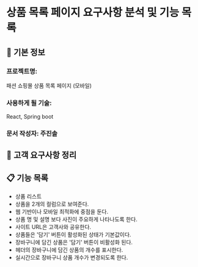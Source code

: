 # 상품 목록 페이지 요구사항 분석 및 기능 목록

## 📌 기본 정보
### 프로젝트명: 
패션 쇼핑몰 상품 목록 페이지 (모바일)

### 사용하게 될 기술: 
React, Spring boot

### 문서 작성자: 주진솔

## 📝 고객 요구사항 정리

## 📋 기능 목록
- 상품 리스트
- 상품을 2개의 컬럼으로 보여준다.
- 웹 기반이나 모바일 최적화에 중점을 둔다.
- 상품 명 및 설명 보다 사진이 주요하게 나타나도록 한다.
- 사이트 URL은 고객사와 공유한다.
- 상품들은 '담기' 버튼이 활성화된 상태가 기본값이다.
- 장바구니에 담긴 상품은 '담기' 버튼이 비활성화 된다.
- 헤더의 장바구니에 담긴 상품의 개수를 표시한다.
- 실시간으로 장바구니 상품 개수가 변경되도록 한다.

